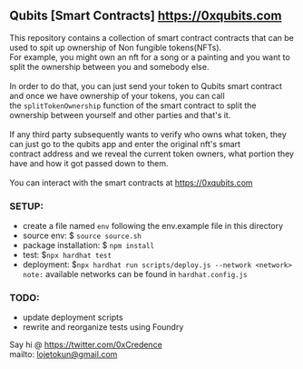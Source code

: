 ## Qubits [Smart Contracts] https://0xqubits.com

This repository contains a collection of smart contract contracts that can be used to spit up ownership of Non fungible tokens(NFTs). <br>
For example, you might own an nft for a song or a painting and you want to split the ownership between you and somebody else. <br>
 <br>
In order to do that, you can just send your token to Qubits smart contract and once we have ownership of your tokens, you can call  <br>
the `splitTokenOwnership` function of the smart contract to split the ownership between yourself and other parties and that's it.  <br>
 <br> 
If any third party subsequently wants to verify who owns what token, they can just go to the qubits app and enter the original nft's smart <br> contract address and we reveal the current token owners, what portion they have and how it got passed down to them. <br>
 <br> 
You can interact with the smart contracts at https://0xqubits.com
 <br> 

### SETUP:
- create a file named `env` following the env.example file in this directory <br>
- source env: $ `source source.sh` <br>
- package installation: $ `npm install` <br>
- test: $`npx hardhat test`<br>
- deployment: $`npx hardhat run scripts/deploy.js --network <network>`<br>
`note:` available networks can be found in `hardhat.config.js`<br>


### TODO: 
- update deployment scripts
- rewrite and reorganize tests using Foundry 

Say hi @ https://twitter.com/0xCredence <br>
           mailto: lojetokun@gmail.com
